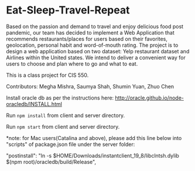 # Eat-Sleep-Travel-Repeat

Based on the passion and demand to travel and enjoy delicious food post pandemic, our team has decided to implement a Web Application that recommends restaurants/places for users based on their favorites, geolocation, personal habit and word-of-mouth rating. The project is to design a web application based on two dataset: Yelp restaurant dataset and Airlines within the United states. We intend to deliver a convenient way for users to choose and plan where to go and what to eat. 

This is a class project for CIS 550.

Contributors: Megha Mishra, Saumya Shah, Shumin Yuan, Zhuo Chen


Install oracle db as per the instructions here: http://oracle.github.io/node-oracledb/INSTALL.html

Run `npm install` from client and server directory.

Run `npm start` from client and server directory.

*note: for Mac users(Catalina and above), please add this line below into "scripts" of package.json file under the server folder:

"postinstall": "ln -s $HOME/Downloads/instantclient_19_8/libclntsh.dylib $(npm root)/oracledb/build/Release",
